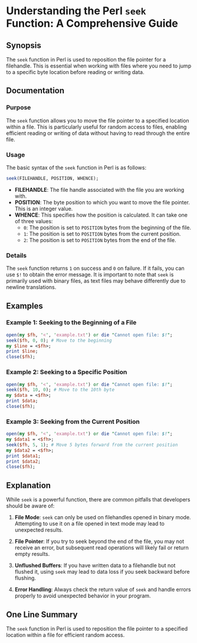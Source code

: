 <!--
Meta Description: # Understanding the Perl `seek` Function: A Comprehensive Guide ## Synopsis The `seek` function in Perl is used to reposition the file pointer for a f...
Meta Keywords: file, seek, position, you, perl
-->

# Understanding the Perl `seek` Function: A Comprehensive Guide

## Synopsis
The `seek` function in Perl is used to reposition the file pointer for a filehandle. This is essential when working with files where you need to jump to a specific byte location before reading or writing data.

## Documentation

### Purpose
The `seek` function allows you to move the file pointer to a specified location within a file. This is particularly useful for random access to files, enabling efficient reading or writing of data without having to read through the entire file.

### Usage
The basic syntax of the `seek` function in Perl is as follows:

```perl
seek(FILEHANDLE, POSITION, WHENCE);
```

- **FILEHANDLE**: The file handle associated with the file you are working with.
- **POSITION**: The byte position to which you want to move the file pointer. This is an integer value.
- **WHENCE**: This specifies how the position is calculated. It can take one of three values:
  - `0`: The position is set to `POSITION` bytes from the beginning of the file.
  - `1`: The position is set to `POSITION` bytes from the current position.
  - `2`: The position is set to `POSITION` bytes from the end of the file.

### Details
The `seek` function returns `1` on success and `0` on failure. If it fails, you can use `$!` to obtain the error message. It is important to note that `seek` is primarily used with binary files, as text files may behave differently due to newline translations.

## Examples

### Example 1: Seeking to the Beginning of a File
```perl
open(my $fh, '<', 'example.txt') or die "Cannot open file: $!";
seek($fh, 0, 0); # Move to the beginning
my $line = <$fh>;
print $line;
close($fh);
```

### Example 2: Seeking to a Specific Position
```perl
open(my $fh, '<', 'example.txt') or die "Cannot open file: $!";
seek($fh, 10, 0); # Move to the 10th byte
my $data = <$fh>;
print $data;
close($fh);
```

### Example 3: Seeking from the Current Position
```perl
open(my $fh, '<', 'example.txt') or die "Cannot open file: $!";
my $data1 = <$fh>;
seek($fh, 5, 1); # Move 5 bytes forward from the current position
my $data2 = <$fh>;
print $data1;
print $data2;
close($fh);
```

## Explanation
While `seek` is a powerful function, there are common pitfalls that developers should be aware of:

1. **File Mode**: `seek` can only be used on filehandles opened in binary mode. Attempting to use it on a file opened in text mode may lead to unexpected results.
   
2. **File Pointer**: If you try to seek beyond the end of the file, you may not receive an error, but subsequent read operations will likely fail or return empty results.

3. **Unflushed Buffers**: If you have written data to a filehandle but not flushed it, using `seek` may lead to data loss if you seek backward before flushing.

4. **Error Handling**: Always check the return value of `seek` and handle errors properly to avoid unexpected behavior in your program.

## One Line Summary
The `seek` function in Perl is used to reposition the file pointer to a specified location within a file for efficient random access.